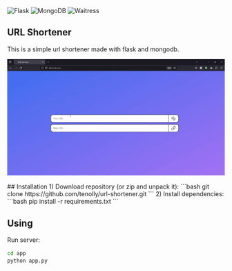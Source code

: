 ![Flask](https://img.shields.io/badge/flask-v2.3.2-blue?style=flat-square)
![MongoDB](https://img.shields.io/badge/pymongo-v4.4.1-blue?style=flat-square)
![Waitress](https://img.shields.io/badge/waitress-v2.1.2-blue?style=flat-square)

## URL Shortener
This is a simple url shortener made with flask and mongodb.<br>
<p><img src="demo.gif"></p>
## Installation
1) Download repository (or zip and unpack it):
```bash
git clone https://github.com/tenolly/url-shortener.git
```
2) Install dependencies:
```bash
pip install -r requirements.txt
```

## Using
Run server:
```bash
cd app
python app.py
```
